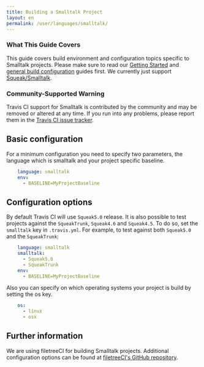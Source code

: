```yaml
---
title: Building a Smalltalk Project
layout: en
permalink: /user/languages/smalltalk/
---
```


### What This Guide Covers

This guide covers build environment and configuration topics specific to Smalltalk
projects. Please make sure to read our
[Getting Started](/user/getting-started/) and
[general build configuration](/user/customizing-the-build/) guides first.
We currently just support [Squeak/Smalltalk](http://squeak.org/).

### Community-Supported Warning

Travis CI support for Smalltalk is contributed by the community and may be removed or
altered at any time. If you run into any problems, please report them in the
[Travis CI issue tracker](https://github.com/travis-ci/travis-ci/issues/new?labels=community:crystal).

## Basic configuration

For a minimum configuration you need to specify two parameters, the language which is smalltalk
and your project specific baseline.

```yaml
    language: smalltalk
    env:
      - BASELINE=MyProjectBaseline
```

## Configuration options

By default Travis CI will use `Squeak5.0` release. It is also possible
to test projects against the `SqueakTrunk`, `Squeak4.6` and `Squeak4.5`. To do so, set the
`smalltalk` key in `.travis.yml`. For example, to test against both `Squeak5.0` and
the `SqueakTrunk`:

```yaml
    language: smalltalk
    smalltalk:
      - Squeak5.0
      - SqueakTrunk
    env:
      - BASELINE=MyProjectBaseline
```

Also you can specify on which operating systems your project is build
by setting the os key.

```yaml
    os:
      - linux
      - osx
```

## Further information

We are using filetreeCI for building Smalltalk projects.
Additional configuration options can be found at [filetreeCI's GitHub repository](https://github.com/hpi-swa/filetreeCI).
